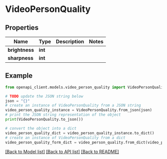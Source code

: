 # VideoPersonQuality


## Properties

Name | Type | Description | Notes
------------ | ------------- | ------------- | -------------
**brightness** | **int** |  | 
**sharpness** | **int** |  | 

## Example

```python
from openapi_client.models.video_person_quality import VideoPersonQuality

# TODO update the JSON string below
json = "{}"
# create an instance of VideoPersonQuality from a JSON string
video_person_quality_instance = VideoPersonQuality.from_json(json)
# print the JSON string representation of the object
print(VideoPersonQuality.to_json())

# convert the object into a dict
video_person_quality_dict = video_person_quality_instance.to_dict()
# create an instance of VideoPersonQuality from a dict
video_person_quality_form_dict = video_person_quality.from_dict(video_person_quality_dict)
```
[[Back to Model list]](../README.md#documentation-for-models) [[Back to API list]](../README.md#documentation-for-api-endpoints) [[Back to README]](../README.md)


